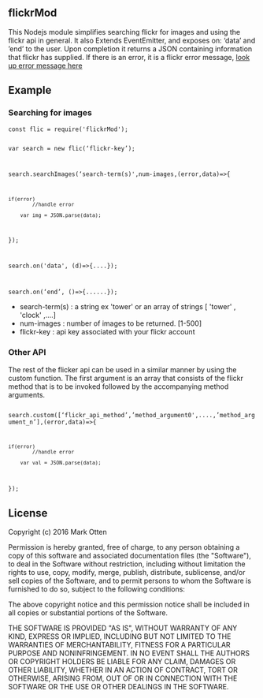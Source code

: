 <h2>flickrMod</h2>
 This Nodejs module simplifies searching flickr for images and using the flickr api in general. It also Extends EventEmitter, and exposes on: ‘data’ and ’end’ to the user.
  Upon completion it returns a JSON containing information that flickr has supplied.
 If there is an error, it is a flickr error message,  <a href="https://www.flickr.com/services/api/"> look up error message here </a>

<h2>Example</h2>
<h3>Searching for images</h3>
<code>const flic = require('flickrMod');

var search = new flic(‘flickr-key’);

search.searchImages(‘search-term(s)',num-images,(error,data)=>{
        
	if(error)
        	//handle error

        var img = JSON.parse(data);
});

search.on('data', (d)=>{....});

search.on(‘end’, ()=>{......});
</code><ul>
<li>search-term(s) : a string ex 'tower' or an array of strings [ 'tower' , 'clock' ,….]</li>
<li>num-images : number of images to be returned. [1-500]</li>
<li>flickr-key : api key associated with your flickr account</li>
</ul>
<h3>Other API</h3>
 The rest of the flicker api can be used in a similar manner by using the custom function. The first argument is an array that consists of the flickr method that is to be 
invoked followed by the accompanying method arguments.
<code>

search.custom([‘flickr_api_method’,’method_argument0',....,’method_argument_n’],(error,data)=>{

	if(error)
        	//handle error

        var val = JSON.parse(data);
});
</code>

<h2>License</h2>
 Copyright (c) 2016  Mark Otten

Permission is hereby granted, free of charge, to any person obtaining a copy of this software and associated documentation files (the "Software"), to deal in the Software without restriction, including without limitation the rights to use, copy, modify, merge, publish, distribute, sublicense, and/or sell copies of the Software, and to permit persons to whom the Software is furnished to do so, subject to the following conditions:

The above copyright notice and this permission notice shall be included in all copies or substantial portions of the Software.

THE SOFTWARE IS PROVIDED "AS IS", WITHOUT WARRANTY OF ANY KIND, EXPRESS OR IMPLIED, INCLUDING BUT NOT LIMITED TO THE WARRANTIES OF MERCHANTABILITY, FITNESS FOR A PARTICULAR PURPOSE AND NONINFRINGEMENT. IN NO EVENT SHALL THE AUTHORS OR COPYRIGHT HOLDERS BE LIABLE FOR ANY CLAIM, DAMAGES OR OTHER LIABILITY, WHETHER IN AN ACTION OF CONTRACT, TORT OR OTHERWISE, ARISING FROM, OUT OF OR IN CONNECTION WITH THE SOFTWARE OR THE USE OR OTHER DEALINGS IN THE SOFTWARE.
